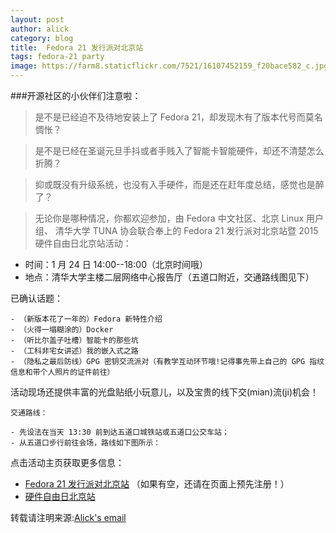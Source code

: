```yaml
---
layout: post
author: alick
category: blog 
title:  Fedora 21 发行派对北京站       
tags: fedora-21 party             
image: https://farm8.staticflickr.com/7521/16107452159_f20bace582_c.jpg
---
```


###开源社区的小伙伴们注意啦：

>是不是已经迫不及待地安装上了 Fedora 21，却发现木有了版本代号而莫名惆怅？

>是不是已经在圣诞元旦手抖或者手贱入了智能卡智能硬件，却还不清楚怎么折腾？

>抑或既没有升级系统，也没有入手硬件，而是还在赶年度总结，感觉也是醉了？

>无论你是哪种情况，你都欢迎参加，由 Fedora 中文社区、北京 Linux 用户组、
清华大学 TUNA 协会联合奉上的 Fedora 21 发行派对北京站暨 2015
硬件自由日北京站活动：

- 时间：1 月 24 日 14:00--18:00（北京时间哦）
- 地点：清华大学主楼二层网络中心报告厅（五道口附近，交通路线图见下）

已确认话题：

    - （新版本花了一年的）Fedora 新特性介绍
    - （火得一塌糊涂的）Docker
    - （听比尔盖子吐槽）智能卡的那些坑
    - （工科非宅女讲述）我的嵌入式之路
    - （隐私之最后防线）GPG 密钥交流派对（有教学互动环节哦!记得事先带上自己的 GPG 指纹信息和带个人照片的证件前往）

活动现场还提供丰富的光盘贴纸小玩意儿，以及宝贵的线下交(mian)流(ji)机会！

    交通路线：

    - 先设法在当天 13:30 前到达五道口城铁站或五道口公交车站；
    - 从五道口步行前往会场，路线如下图所示：



点击活动主页获取更多信息：

  - [Fedora 21 发行派对北京站](https://fedoraproject.org/wiki/Release_Party_F21_Beijing)
  （如果有空，还请在页面上预先注册！）
  - [硬件自由日北京站](http://wiki.hfday.org/2015/China/Beijing/BLUG)


转载请注明来源:[Alick's email](https://lists.fedoraproject.org/pipermail/chinese/2015-January/015597.html)
